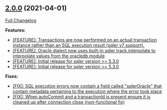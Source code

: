 ## [2.0.0](https://ugate.github.io/sqler-oracle/tree/v2.0.0) (2021-04-01)
[Full Changelog](https://ugate.github.io/sqler-oracle/compare/v1.0.0...v2.0.0)


__Features:__
* [[FEATURE]: Transactions are now performed on an actual transaction instance rather than an SQL execution result (sqler v7 support).](https://ugate.github.io/sqler-oracle/commit/dac95ba6f09b1a93aa355e969989673dbf593378)
* [[FEATURE]: Oracle dialect now uses built-in sqler track.interpolate to interpolate values from the oracledb module](https://ugate.github.io/sqler-oracle/commit/89753feba6fbfc24aea350caf71d36b35a9d880d)
* [[FEATURE]: Initial release for sqler version >= 5.3.0](https://ugate.github.io/sqler-oracle/commit/f2d4acccfc430cf94fa16269a5c05f554bdb3d90)
* [[FEATURE]: Initial release for sqler version >= 5.3.0](https://ugate.github.io/sqler-oracle/commit/503f2a29951d870bd7f1da478eec4e4b025965bd)

__Fixes:__
* [[FIX]: SQL execution errors now contain a field called "sqlerOracle" that contain metadata pertaining to the execution where the error took place](https://ugate.github.io/sqler-oracle/commit/52b20553ea5a7fabf266cf9a8f70abb973132f7c)
* [[FIX]: When autoCommit and a transactionId is present ensure it is cleaned up after connection close (non-functional fix)](https://ugate.github.io/sqler-oracle/commit/9f0f896288a66cf5865d46e05ba05969f83022b2)